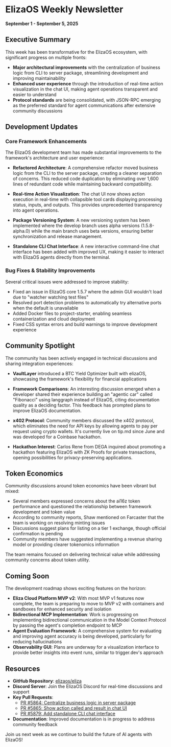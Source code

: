 # ElizaOS Weekly Newsletter
**September 1 - September 5, 2025**

## Executive Summary

This week has been transformative for the ElizaOS ecosystem, with significant progress on multiple fronts:

- **Major architectural improvements** with the centralization of business logic from CLI to server package, streamlining development and improving maintainability
- **Enhanced user experience** through the introduction of real-time action visualization in the chat UI, making agent operations transparent and easier to understand
- **Protocol standards** are being consolidated, with JSON-RPC emerging as the preferred standard for agent communications after extensive community discussions

## Development Updates

### Core Framework Enhancements

The ElizaOS development team has made substantial improvements to the framework's architecture and user experience:

- **Refactored Architecture**: A comprehensive refactor moved business logic from the CLI to the server package, creating a cleaner separation of concerns. This reduced code duplication by eliminating over 1,600 lines of redundant code while maintaining backward compatibility.

- **Real-time Action Visualization**: The chat UI now shows action execution in real-time with collapsible tool cards displaying processing status, inputs, and outputs. This provides unprecedented transparency into agent operations.

- **Package Versioning System**: A new versioning system has been implemented where the develop branch uses alpha versions (1.5.8-alpha.0) while the main branch uses beta versions, ensuring better synchronization and release management.

- **Standalone CLI Chat Interface**: A new interactive command-line chat interface has been added with improved UX, making it easier to interact with ElizaOS agents directly from the terminal.

### Bug Fixes & Stability Improvements

Several critical issues were addressed to improve stability:

- Fixed an issue in ElizaOS core 1.5.7 where the admin GUI wouldn't load due to "watcher watching test files"
- Resolved port detection problems to automatically try alternative ports when the default is unavailable
- Added Docker files to project-starter, enabling seamless containerization and cloud deployment
- Fixed CSS syntax errors and build warnings to improve development experience

## Community Spotlight

The community has been actively engaged in technical discussions and sharing integration experiences:

- **VaultLayer** introduced a BTC Yield Optimizer built with elizaOS, showcasing the framework's flexibility for financial applications

- **Framework Comparisons**: An interesting discussion emerged when a developer shared their experience building an "agentic car" called "Fibonacci" using langgraph instead of ElizaOS, citing documentation quality as a deciding factor. This feedback has prompted plans to improve ElizaOS documentation.

- **x402 Protocol**: Community members discussed the x402 protocol, which eliminates the need for API keys by allowing agents to pay per request using crypto wallets. It's currently live on tip.md since June and was developed for a Coinbase hackathon.

- **Hackathon Interest**: Carlos Rene from DEGA inquired about promoting a hackathon featuring ElizaOS with ZK Proofs for private transactions, opening possibilities for privacy-preserving applications.

## Token Economics

Community discussions around token economics have been vibrant but mixed:

- Several members expressed concerns about the ai16z token performance and questioned the relationship between framework development and token value
- According to community reports, Shaw mentioned on Farcaster that the team is working on resolving minting issues
- Discussions suggest plans for listing on a tier 1 exchange, though official confirmation is pending
- Community members have suggested implementing a revenue sharing model or providing clearer tokenomics information

The team remains focused on delivering technical value while addressing community concerns about token utility.

## Coming Soon

The development roadmap shows exciting features on the horizon:

- **Eliza Cloud Platform MVP v2**: With most MVP v1 features now complete, the team is preparing to move to MVP v2 with containers and sandboxes for enhanced security and isolation
- **Bidirectional MCP Implementation**: Work is progressing on implementing bidirectional communication in the Model Context Protocol by passing the agent's completion endpoint to MCP
- **Agent Evaluation Framework**: A comprehensive system for evaluating and improving agent accuracy is being developed, particularly for reducing hallucinations
- **Observability GUI**: Plans are underway for a visualization interface to provide better insights into event runs, similar to trigger.dev's approach

## Resources

- **GitHub Repository**: [elizaos/eliza](https://github.com/elizaos/eliza)
- **Discord Server**: Join the ElizaOS Discord for real-time discussions and support
- **Key Pull Requests**:
  - [PR #5864: Centralize business logic in server package](https://github.com/elizaos/eliza/pull/5864)
  - [PR #5865: Show action called and result in chat UI](https://github.com/elizaos/eliza/pull/5865)
  - [PR #5879: Add standalone CLI chat interface](https://github.com/elizaos/eliza/pull/5879)
- **Documentation**: Improved documentation is in progress to address community feedback

Join us next week as we continue to build the future of AI agents with ElizaOS!